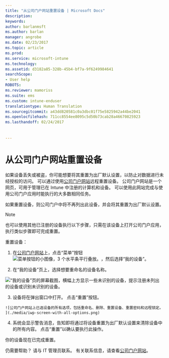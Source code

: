 ```yaml
---
title: "从公司门户网站重置设备 | Microsoft Docs"
description: 
keywords: 
author: barlanmsft
ms.author: barlan
manager: angrobe
ms.date: 02/23/2017
ms.topic: article
ms.prod: 
ms.service: microsoft-intune
ms.technology: 
ms.assetid: d3182a85-328b-45b4-bf7a-9f6249984641
searchScope:
- User help
ROBOTS: 
ms.reviewer: mamoriss
ms.suite: ems
ms.custom: intune-enduser
translationtype: Human Translation
ms.sourcegitcommit: a43dd820581c0a3dbc01f75e5825942a44be2041
ms.openlocfilehash: 711cc8554ee8095c5d50b73cab28a46670825923
ms.lasthandoff: 02/24/2017


---
```



# <a name="reset-your-device-from-the-company-portal-website"></a>从公司门户网站重置设备

如果设备丢失或被盗，你可能想要将其重置为出厂默认设置，以防止对数据进行未经授权的访问。 可以通过使用[公司门户网站](http://portal.manage.microsoft.com)远程重置设备。 公司门户网站是一个网页，可用于管理已在 Intune 中注册的计算机和设备。 可以使用此网站完成与使用公司门户应用时能执行的大多数相同任务。

如果重置设备，则公司门户中将不再列出此设备，并会将其重置为出厂默认设置。

> [!Note]
> 也可以使用其他已注册的设备执行以下步骤，只需在该设备上打开公司门户应用，执行类似步骤即可完成重置。 

重置设备：

1.    在[公司门户网站](http://portal.manage.microsoft.com)上，点击“菜单”按钮![菜单按钮的小图像，3 个水平条平行叠放。](/Intune/whats-new/media/CP_hamburger_menu.png)，然后选择“我的设备”。

2. 在“我的设备”页上，选择想要重命名的设备名称。

  ![“我的设备”页的屏幕截图，横幅上方显示一些未识别的设备，提示注册未列出的设备或识别未识别的设备。](./media/macOS_enroll_002_tap_here_banner.png)

3.    设备将在弹出窗口中打开。 点击“重置”按钮。

    ![公司门户网站上已选设备的所有选项，包括重命名、删除、重置设备、重置密码和远程锁定。 ](./media/iwp-screen-with-all-options.png)

4.  系统会显示警告消息，告知即将通过将设备重置为出厂默认设置来清除设备中的所有内容。 点击“重置”以确认要执行此操作。

你的设备现在已完成重置。

仍需要帮助？ 请与 IT 管理员联系。 有关联系信息，请查看[公司门户网站](http://portal.manage.microsoft.com)。

